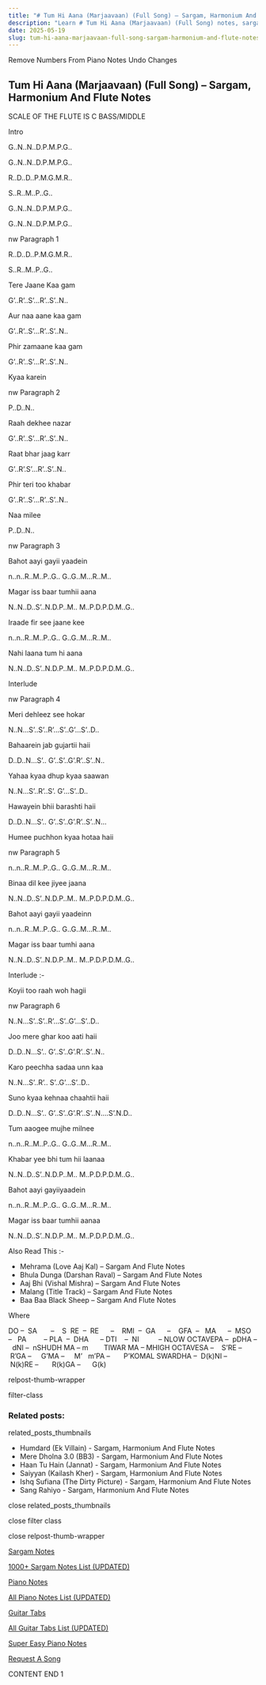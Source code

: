 ```yaml
---
title: "# Tum Hi Aana (Marjaavaan) (Full Song) – Sargam, Harmonium And Flute Notes"
description: "Learn # Tum Hi Aana (Marjaavaan) (Full Song) notes, sargam, harmonium notations and flute notes. Easy step-by-step tutorial for beginners."
date: 2025-05-19
slug: tum-hi-aana-marjaavaan-full-song-sargam-harmonium-and-flute-notes
---
```


Remove Numbers From Piano Notes
Undo Changes



## Tum Hi Aana (Marjaavaan) (Full Song) – Sargam, Harmonium And Flute Notes



SCALE OF THE FLUTE IS C BASS/MIDDLE



Intro



G..N..N..D.P.M.P.G..



G..N..N..D.P.M.P.G..



R..D..D..P.M.G.M.R..



S..R..M..P..G..



G..N..N..D.P.M.P.G..



G..N..N..D.P.M.P.G..



nw Paragraph 1

R..D..D..P.M.G.M.R..



S..R..M..P..G..



Tere Jaane Kaa gam



G’..R’..S’…R’..S’..N..



Aur naa aane kaa gam



G’..R’..S’…R’..S’..N..



Phir zamaane kaa gam



G’..R’..S’…R’..S’..N..



Kyaa karein

nw Paragraph 2



P..D..N..



Raah dekhee nazar



G’..R’..S’…R’..S’..N..



Raat bhar jaag karr



G’..R’.S’…R’..S’..N..



Phir teri too khabar



G’..R’..S’…R’..S’..N..



Naa milee



P..D..N..



nw Paragraph 3

Bahot aayi gayii yaadein



n..n..R..M..P..G.. G..G..M…R..M..



Magar iss baar tumhii aana



N..N..D..S’..N.D.P..M.. M..P.D.P.D.M..G..



Iraade fir see jaane kee



n..n..R..M..P..G.. G..G..M…R..M..



Nahi laana tum hi aana



N..N..D..S’..N.D.P..M.. M..P.D.P.D.M..G..



Interlude

nw Paragraph 4



Meri dehleez see hokar



N..N…S’..S’..R’…S’..G’…S’..D..



Bahaarein jab gujartii haii



D..D..N…S’.. G’..S’..G’.R’..S’..N..



Yahaa kyaa dhup kyaa saawan



N..N…S’..R’..S’. G’…S’..D..



Hawayein bhii barashti haii



D..D..N…S’.. G’..S’..G’.R’..S’..N…



Humee puchhon kyaa hotaa haii



nw Paragraph 5

n..n..R..M..P..G.. G..G..M…R..M..



Binaa dil kee jiyee jaana



N..N..D..S’..N.D.P..M.. M..P.D.P.D.M..G..



Bahot aayi gayii yaadeinn



n..n..R..M..P..G.. G..G..M…R..M..



Magar iss baar tumhi aana



N..N..D..S’..N.D.P..M.. M..P.D.P.D.M..G..



Interlude :-



Koyii too raah woh hagii

nw Paragraph 6



N..N…S’..S’..R’…S’..G’…S’..D..



Joo mere ghar koo aati haii



D..D..N…S’.. G’..S’..G’.R’..S’..N..



Karo peechha sadaa unn kaa



N..N…S’..R’.. S’..G’…S’..D..



Suno kyaa kehnaa chaahtii haii



D..D..N…S’.. G’..S’..G’.R’..S’..N….S’.N.D..



Tum aaogee mujhe milnee



n..n..R..M..P..G.. G..G..M…R..M..



Khabar yee bhi tum hii laanaa



N..N..D..S’..N.D.P..M.. M..P.D.P.D.M..G..



Bahot aayi gayiiyaadein



n..n..R..M..P..G.. G..G..M…R..M..



Magar iss baar tumhii aanaa



N..N..D..S’..N.D.P..M.. M..P.D.P.D.M..G..



Also Read This :-



* Mehrama (Love Aaj Kal) – Sargam And Flute Notes
* Bhula Dunga (Darshan Raval) – Sargam And Flute Notes
* Aaj Bhi (Vishal Mishra) – Sargam And Flute Notes
* Malang (Title Track) – Sargam And Flute Notes
* Baa Baa Black Sheep – Sargam And Flute Notes



Where



DO –  SA       –    S  RE  –  RE      –    RMI  –  GA      –    GFA  –   MA      –  MSO  –   PA         – PLA  –  DHA      – DTI    –  NI          – NLOW OCTAVEPA –  pDHA –  dNI –  nSHUDH MA – m        TIWAR MA – MHIGH OCTAVESA –    S’RE –     R’GA –     G’MA –     M’   m’PA –       P’KOMAL SWARDHA –  D(k)NI –       N(k)RE –       R(k)GA –      G(k)



relpost-thumb-wrapper

filter-class

### Related posts:

related_posts_thumbnails

* Humdard (Ek Villain) - Sargam, Harmonium And Flute Notes
* Mere Dholna 3.0 (BB3) - Sargam, Harmonium And Flute Notes
* Haan Tu Hain (Jannat) - Sargam, Harmonium And Flute Notes
* Saiyyan (Kailash Kher) - Sargam, Harmonium And Flute Notes
* Ishq Sufiana (The Dirty Picture) - Sargam, Harmonium And Flute Notes
* Sang Rahiyo - Sargam, Harmonium And Flute Notes

close related_posts_thumbnails

close filter class

close relpost-thumb-wrapper

[Sargam Notes](/sargam-notes.html)

[1000+ Sargam Notes List (UPDATED)](/all-songs-list-sargam-notes.html)

[Piano Notes](/piano-notes.html)

[All Piano Notes List (UPDATED)](/all-songs-list-piano-notes.html)

[Guitar Tabs](/guitar-tabs.html)

[All Guitar Tabs List (UPDATED)](/all-songs-list-guitar-tabs.html)

[Super Easy Piano Notes](https://studywall.in/)

[Request A Song](/request-a-song.html)

CONTENT END 1

